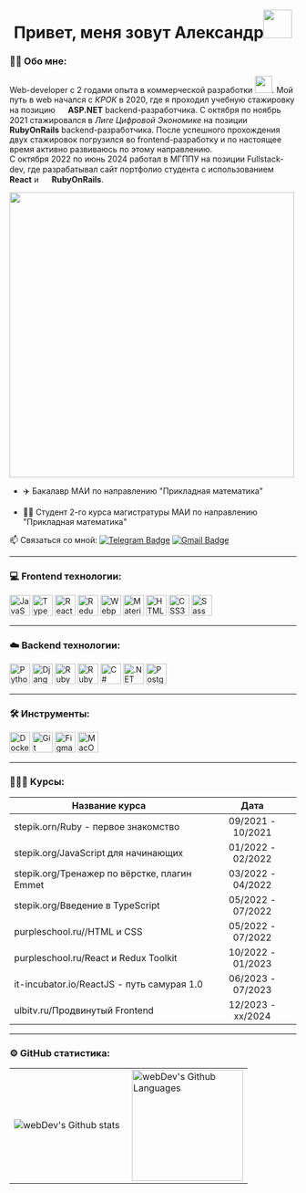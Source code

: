 <div align="center">
   <h1>Привет, меня зовут Александр<img src="https://media.giphy.com/media/mGcNjsfWAjY5AEZNw6/giphy.gif" width="50"></h1>
</div>


### :technologist: Обо мне:

Web-developer с 2 годами опыта в коммерческой разработки <img src="https://media.giphy.com/media/WUlplcMpOCEmTGBtBW/giphy.gif" width="30px">. Мой путь в web начался с <i>КРОК</i> в 2020, где я проходил учебную стажировку на позицию <img src="https://static.cdnlogo.com/logos/c/27/c.svg" width="15px"><b> ASP.NET</b> backend-разработчика. С октября по ноябрь 2021 стажировался в <i>Лиге Цифровой Экономике</i> на позиции <img src="https://upload.wikimedia.org/wikipedia/commons/f/f1/Ruby_logo.png" width="15px"> <b>RubyOnRails</b> backend-разработчика. После успешного прохождения двух стажировок погрузился во frontend-разработку и по настоящее время активно развиваюсь по этому направлению.<br>
С октября 2022 по июнь 2024 работал в МГППУ на позиции Fullstack-dev, где разрабатывал сайт портфолио студента с использованием <img src="https://upload.wikimedia.org/wikipedia/commons/thumb/a/a7/React-icon.svg/2300px-React-icon.svg.png" width="15px"> <b>React</b> и <img src="https://upload.wikimedia.org/wikipedia/commons/f/f1/Ruby_logo.png" width="15px"> <b>RubyOnRails</b>.

<img src="https://user-images.githubusercontent.com/74038190/212750155-3ceddfbd-19d3-40a3-87af-8d329c8323c4.gif" width="500">

- :airplane: Бакалавр МАИ по направлению "Прикладная математика"

- :mage_man: Студент 2-го курса магистратуры МАИ по направлению "Прикладная математика"

:mailbox: Связаться со мной: [![Telegram Badge](https://img.shields.io/badge/-Tschernakow-blue?style=flat&logo=Telegram&logoColor=white)](https://t.me/Tschernakow)  [![Gmail Badge](https://img.shields.io/badge/-Gmail-red?style=flat&logo=Gmail&logoColor=white)](mailto:cloudmamoru.it@gmail.com)

---
### 💻 Frontend технологии:

<p align="left">

<a href="https://developer.mozilla.org/en-US/docs/Web/JavaScript" target="_blank" rel="noreferrer"><img src="https://raw.githubusercontent.com/danielcranney/readme-generator/main/public/icons/skills/javascript-colored.svg" width="36" height="36" alt="JavaScript" /></a>
<a href="https://www.typescriptlang.org/" target="_blank" rel="noreferrer"><img src="https://raw.githubusercontent.com/danielcranney/readme-generator/main/public/icons/skills/typescript-colored.svg" width="36" height="36" alt="TypeScript" /></a>
<a href="https://reactjs.org/" target="_blank" rel="noreferrer"><img src="https://raw.githubusercontent.com/danielcranney/readme-generator/main/public/icons/skills/react-colored.svg" width="36" height="36" alt="React" /></a>
<a href="https://redux.js.org/" target="_blank" rel="noreferrer"><img src="https://raw.githubusercontent.com/danielcranney/readme-generator/main/public/icons/skills/redux-colored.svg" width="36" height="36" alt="Redux" /></a>
<a href="https://webpack.js.org/" target="_blank" rel="noreferrer"><img src="https://raw.githubusercontent.com/danielcranney/readme-generator/main/public/icons/skills/webpack-colored.svg" width="36" height="36" alt="Webpack" /></a>
<a href="https://mui.com/" target="_blank" rel="noreferrer"><img src="https://raw.githubusercontent.com/danielcranney/readme-generator/main/public/icons/skills/materialui-colored.svg" width="36" height="36" alt="Material UI" /></a>
<a href="https://developer.mozilla.org/en-US/docs/Glossary/HTML5" target="_blank" rel="noreferrer"><img src="https://raw.githubusercontent.com/danielcranney/readme-generator/main/public/icons/skills/html5-colored.svg" width="36" height="36" alt="HTML5" /></a>
<a href="https://www.w3.org/TR/CSS/#css" target="_blank" rel="noreferrer"><img src="https://raw.githubusercontent.com/danielcranney/readme-generator/main/public/icons/skills/css3-colored.svg" width="36" height="36" alt="CSS3" /></a>
<a href="https://sass-lang.com/" target="_blank" rel="noreferrer"><img src="https://raw.githubusercontent.com/danielcranney/readme-generator/main/public/icons/skills/sass-colored.svg" width="36" height="36" alt="Sass" /></a>

---
### ☁️ Backend технологии:

<a href="https://www.python.org/" target="_blank" rel="noreferrer"><img src="https://raw.githubusercontent.com/danielcranney/readme-generator/main/public/icons/skills/python-colored.svg" width="36" height="36" alt="Python" /></a>
<a href="https://www.djangoproject.com/" target="_blank" rel="noreferrer"><img src="https://raw.githubusercontent.com/danielcranney/readme-generator/main/public/icons/skills/django-colored.svg" width="36" height="36" alt="Django" /></a>
<a href="https://www.ruby-lang.org/en/" target="_blank" rel="noreferrer"><img src="https://raw.githubusercontent.com/danielcranney/readme-generator/main/public/icons/skills/ruby-colored.svg" width="36" height="36" alt="Ruby" /></a>
<a href="https://rubyonrails.org/" target="_blank" rel="noreferrer"><img src="https://www.svgrepo.com/show/376345/rails.svg" width="36" height="36" alt="RubyOnRails" /></a>
<a href="https://docs.microsoft.com/en-us/dotnet/csharp/" target="_blank" rel="noreferrer"><img src="https://raw.githubusercontent.com/danielcranney/readme-generator/main/public/icons/skills/csharp-colored.svg" width="36" height="36" alt="C#" /></a>
<a href="https://dotnet.microsoft.com/en-us/" target="_blank" rel="noreferrer"><img src="https://raw.githubusercontent.com/danielcranney/readme-generator/main/public/icons/skills/dot-net-colored.svg" width="36" height="36" alt=".NET" /></a>
<a href="https://www.postgresql.org/" target="_blank" rel="noreferrer"><img src="https://raw.githubusercontent.com/danielcranney/readme-generator/main/public/icons/skills/postgresql-colored.svg" width="36" height="36" alt="PostgreSQL" /></a>

---

### 🛠 Инструменты:
<a href="https://www.docker.com/" target="_blank" rel="noreferrer"><img src="https://raw.githubusercontent.com/danielcranney/readme-generator/main/public/icons/skills/docker-colored.svg" width="36" height="36" alt="Docker" /></a>
<a href="https://git-scm.com/" target="_blank" rel="noreferrer"><img src="https://raw.githubusercontent.com/danielcranney/readme-generator/main/public/icons/skills/git-colored.svg" width="36" height="36" alt="Git" /></a>
<a href="https://www.figma.com/" target="_blank" rel="noreferrer"><img src="https://raw.githubusercontent.com/danielcranney/readme-generator/main/public/icons/skills/figma-colored.svg" width="36" height="36" alt="Figma" /></a>
<a href="https://apple.com" target="_blank" rel="noreferrer"><img src="https://raw.githubusercontent.com/danielcranney/readme-generator/main/public/icons/skills/macos-colored.svg" width="36" height="36" alt="MacOS" /></a>
</p>

---

### 👨🏻‍🎓 Kурсы:

| Название курса                                                  | Дата              |
| ----------------------------------------------------------------| :---------------: |
| stepik.orn/Ruby - первое знакомство                             | 09/2021 - 10/2021 |
| stepik.org/JavaScript для начинающих                            | 01/2022 - 02/2022 |
| stepik.org/Тренажер по вёрстке, плагин Emmet                    | 03/2022 - 04/2022 |
| stepik.org/Введение в TypeScript                                | 05/2022 - 07/2022 |
| purpleschool.ru//HTML и CSS                                     | 05/2022 - 07/2022 |
| purpleschool.ru/React и Redux Toolkit                           | 10/2022 - 01/2023 |
| it-incubator.io/ReactJS - путь самурая 1.0                      | 06/2023 - 07/2023 |
| ulbitv.ru/Продвинутый Frontend                                  | 12/2023 - xx/2024 |

---

### ⚙️ GitHub статистика:

<table>
  <tr>
    <td>
      <img align="left" src="http://github-readme-streak-stats.herokuapp.com?user=CloudMamoru&theme=dark&background=000000" alt="webDev's Github stats" />
    </td>
    <td>
      <img height="195px" align="right" alt="webDev's Github Languages" src="https://github-readme-stats-sigma-five.vercel.app/api/top-langs/?username=CloudMamoru&layout=compact&theme=vision-friendly-dark" />
    </td>
  </tr>
</table>
